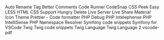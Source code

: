 Auto Rename Tag
Better Comments
Code Runner
CodeSnap
CSS Peek
Easy LESS
HTML CSS Support
Hungry Delete
Live Server
Live Share
Material Icon Theme
Prettier - Code formatter
PHP Debug
PHP Intelephense
PHP IntelliSense
PHP Namespace Resolver
Symfony code snippets
Symfony for VSCode
Twig
Twig code snippets
Twig Language
Twig Language 2
vscode-pdf